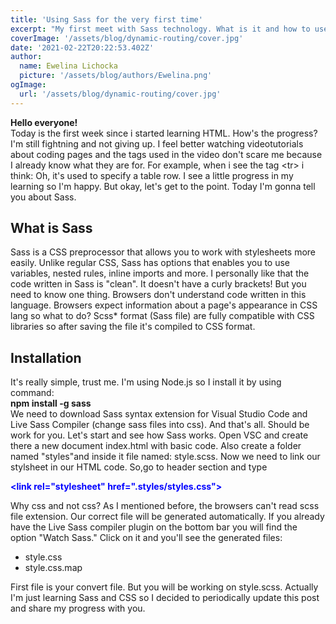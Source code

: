 ```yaml
---
title: 'Using Sass for the very first time'
excerpt: "My first meet with Sass technology. What is it and how to use it? You can read it in this post!"
coverImage: '/assets/blog/dynamic-routing/cover.jpg'
date: '2021-02-22T20:22:53.402Z'
author:
  name: Ewelina Lichocka
  picture: '/assets/blog/authors/Ewelina.png'
ogImage:
  url: '/assets/blog/dynamic-routing/cover.jpg'
--- 
```


**Hello everyone!**  
Today is the first week since i started learning HTML. How's the progress? I'm still fightning and not giving up. I feel better watching videotutorials about coding pages and the tags used in the video don't scare me because I already know what they are for. For example, when i see the tag &lt;tr&gt; i think: Oh, it's used to specify a table row. I see a little progress in my learning so I'm happy. But okay, let's get to the point. Today I'm gonna tell you about Sass.

## What is Sass ##
Sass is a CSS preprocessor that allows you to work with stylesheets more easily.
Unlike regular CSS, Sass has options that enables you to use variables, nested rules, inline imports and more. I personally like that the code written in Sass is "clean". It doesn't have a curly brackets! But you need to know one thing. Browsers don't understand code written in this language. Browsers expect information about a page's appearance in CSS lang so what to do? Scss* format (Sass file) are fully compatible with CSS libraries so after saving the file it's compiled to CSS format.

## Installation ##
It's really simple, trust me. I'm using Node.js so I install it by using command:  
**npm install -g sass**    
We need to download Sass syntax extension for Visual Studio Code and Live Sass Compiler (change sass files into css). And that's all. Should be work for you.
Let's start and see how Sass works. Open VSC and create there a new document index.html with basic code. Also create a folder named "styles"and inside it file named: style.scss. Now we need to link our stylsheet in our HTML code. So,go to header section and type  
**<p style="color:blue;"> &lt;link rel="stylesheet" href=".styles/styles.css"&gt;</p>** 
Why css and not css? As I mentioned before, the browsers can't read scss file extension. Our correct file will be generated automatically. If you already have the Live Sass compiler plugin on the bottom bar you will find the option "Watch Sass." Click on it and you'll see the generated files:
- style.css
- style.css.map 

First file is your convert file. But you will be working on style.scss.
Actually I'm just learning Sass and CSS so I decided to periodically update this post and share my progress with you.






